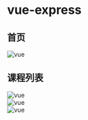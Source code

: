 # vue-express  

## 首页
 ![vue](https://chenwenkai8023ni.github.io/img/gif/vue_index.gif)  
##  课程列表 
![vue](https://chenwenkai8023ni.github.io/img/gif/vue_list.gif)  
![vue](https://chenwenkai8023ni.github.io/img/gif/vue_login.gif)  
![vue](https://chenwenkai8023ni.github.io/img/gif/vue_shop.gif)  

